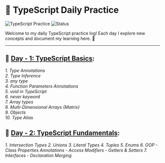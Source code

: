 # 🚀 TypeScript Daily Practice

![TypeScript Practice](https://img.shields.io/badge/TypeScript-Practice-blue)
![Status](https://img.shields.io/badge/Status-Ongoing-green)

Welcome to my daily TypeScript practice log! Each day I explore new concepts and document my learning here. 🚀

---

## 📘 <ins>Day - 1: TypeScript Basics</ins>:

*1. Type Annotations <br/>
2. Type Inference <br/>
3. any type <br/>
4. Function Parameters Annotations <br/>
5. void in TypeScript <br/>
6. never keyword <br/>
7. Array types <br/>
8. Multi-Dimensional Arrays {Matrix} <br/>
9. Objects <br/>
10. Type Alias <br/>*


## 📘 <ins>Day - 2: TypeScript Fundamentals</ins>:
*1. Intersection Types
2. Unions
3. Literal Types
4. Tuples
5. Enums
6. OOP
    - Class Properties Annotations
    - Access Modifiers
    - Getters & Setters
7. Interfaces
    - Declaration Merging*
